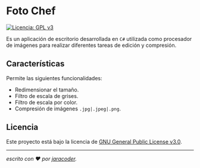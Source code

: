 # Foto Chef
[![Licencia: GPL v3](https://img.shields.io/badge/License-GPLv3-blue.svg)](https://www.gnu.org/licenses/gpl-3.0)

Es un aplicación de escritorio desarrollada en <code>C#</code> utilizada como procesador de imágenes para realizar diferentes tareas de edición y compresión. 


## Características

Permite las siguientes funcionalidades:

- Redimensionar el tamaño.
- Filtro de escala de grises.
- Filtro de escala por color.
- Compresión de imágenes <code>.jpg|.jpeg|.png</code>.


## Licencia

Este proyecto está bajo la licencia de [GNU General Public License v3.0](https://github.com/jaracoder/Foto.Chef/blob/master/LICENSE.MD).

---
_escrito con ❤️ por [jaracoder](https://github.com/jaracoder)._
